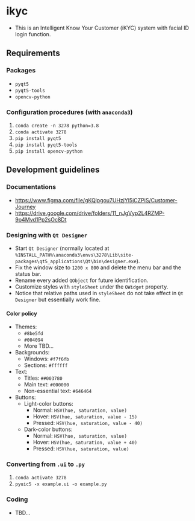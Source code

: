 # ikyc
* This is an Intelligent
Know Your Customer (iKYC) system with facial ID login function.
## Requirements
### Packages
* `pyqt5`
* `pyqt5-tools`
* `opencv-python`
### Configuration procedures (with `anaconda3`)
1. `conda create -n 3278 python=3.8`
2. `conda activate 3278`
3. `pip install pyqt5`
4. `pip install pyqt5-tools`
5. `pip install opencv-python`
## Development guidelines
### Documentations
* https://www.figma.com/file/gKQlpgou7UHzjYl5jCZPiS/Customer-Journey
* https://drive.google.com/drive/folders/11_nJgVyp2L4RZMP-9o4Mvd1Pp2sOc8Dt
### Designing with `Qt Designer`
* Start `Qt Designer` (normally located at `%INSTALL_PATH%\anaconda3\envs\3278\Lib\site-packages\qt5_applications\Qt\bin\designer.exe`).
* Fix the window size  to `1200 x 800` and delete the menu bar and the status bar. 
* Rename every added `QObject` for future identification. 
* Customize styles with `styleSheet` under the `QWidget` property. 
* Notice that relative paths used in `styleSheet` do not take effect in `Qt Designer` but essentially work fine. 
#### Color policy
* Themes:
  * `#8be5fd`
  * `#004094`
  * More TBD...
* Backgrounds:
  * Windows: `#f7f6fb`
  * Sections: `#ffffff`
* Text: 
  * Titles: `##003780`
  * Main text: `#000000`
  * Non-essential text: `#646464`
* Buttons:
  * Light-color buttons: 
    * Normal: `HSV(hue, saturation, value)`
    * Hover: `HSV(hue, saturation, value - 15)`
    * Pressed: `HSV(hue, saturation, value - 40)`
  * Dark-color buttons: 
    * Normal: `HSV(hue, saturation, value)`
    * Hover: `HSV(hue, saturation, value + 40)`
    * Pressed: `HSV(hue, saturation, value)`
### Converting from `.ui` to `.py`
1. `conda activate 3278`
2. `pyuic5 -x example.ui -o example.py`
### Coding
* TBD...